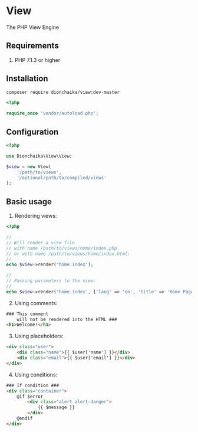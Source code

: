 # View
The PHP View Engine

## Requirements
1. PHP 7.1.3 or higher

## Installation
```bash
composer require dionchaika/view:dev-master
```

```php
<?php

require_once 'vendor/autoload.php';
```

## Configuration
```php
<?php

use Dionchaika\View\View;

$view = new View(
    '/path/to/views',
    '/optional/path/to/compiled/views'
);
```

## Basic usage
1. Rendering views:
```php
<?php

//
// Will render a view file
// with name /path/to/views/home/index.php
// or with name /path/to/views/home/index.html:
//
echo $view->render('home.index');

//
// Passing parameters to the view:
//
echo $view->render('home.index', ['lang' => 'en', 'title' => 'Home Page']);
```

2. Using comments:
```html
### This comment
    will not be rendered into the HTML ###
<h1>Welcome!</h1>
```

3. Using placeholders:
```html
<div class="user">
    <div class="name">{{ $user['name'] }}</div>
    <div class="email">{{ $user['email'] }}</div>
</div>
```

4. Using conditions:
```html
### If condition ###
<div class="container">
    @if $error
        <div class="alert alert-danger">
            {{ $message }}
        </div>
    @endif
</div>
```
